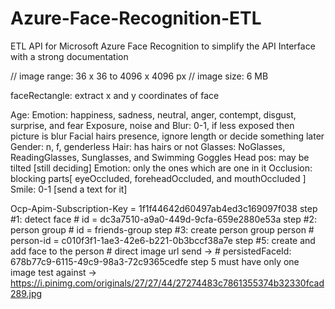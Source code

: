 # Azure-Face-Recognition-ETL
ETL API for Microsoft Azure Face Recognition to simplify the API Interface with a strong documentation

// image range: 36 x 36 to 4096 x 4096 px
// image size: 6 MB

faceRectangle: extract x and y coordinates of face

Age:
Emotion: happiness, sadness, neutral, anger, contempt, disgust, surprise, and fear
Exposure, noise and Blur: 0-1, if less exposed then picture is blur
Facial hairs presence, ignore length or decide something later
Gender: n, f, genderless
Hair: has hairs or not
Glasses: NoGlasses, ReadingGlasses, Sunglasses, and Swimming Goggles
Head pos: may be tilted [still deciding]
Emotion: only the ones which are one in it
Occlusion: blocking parts[ eyeOccluded, foreheadOccluded, and mouthOccluded ]
Smile: 0-1 [send a text for it]

Ocp-Apim-Subscription-Key = 1f1f44642d60497ab4ed3c169097f038
step #1: detect face # id = dc3a7510-a9a0-449d-9cfa-659e2880e53a
step #2: person group # id = friends-group
step #3: create person group person # person-id = c010f3f1-1ae3-42e6-b221-0b3bccf38a7e 
step #5: create and add face to the person # direct image url send -> # persistedFaceId: 678b77c9-6115-49c9-98a3-72c9365cedfe
step 5 must have only one image
test against -> https://i.pinimg.com/originals/27/27/44/27274483c7861355374b32330fcad289.jpg
